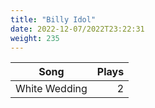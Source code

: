 ```yaml
---
title: "Billy Idol"
date: 2022-12-07/2022T23:22:31
weight: 235
---
```




 Song | Plays 
----- | -----:
White Wedding | 2
